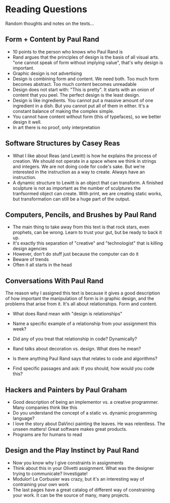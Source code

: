 Reading Questions
=================

Random thoughts and notes on the texts...

Form + Content by Paul Rand
---------------------------

* 10 points to the person who knows who Paul Rand is
* Rand argues that the principles of design is the basis of all visual arts. "one cannot speak of form without implying value", that's why design is important.
* Graphic design is not advertising
* Design is combining form and content. We need both. Too much form becomes abstract. Too much content becomes unreadable
* Design does not start with: "This is pretty". It starts with an onion of content that you peel. The perfect design is the least design.
* Design is like ingredients. You cannot put a massive amount of one ingredient in a dish. But you cannot put all of them in either. It's a constant balance of making the complex simple.
* You cannot have content without form (this of typefaces), so we better design it well.
* In art there is no proof, only interpretation


Software Structures by Casey Reas
---------------------------------

* What I like about Reas (and Lewitt) is how he explains the process of creation. We should not operate in a space where we think in strings and integers. We are not doing code for code's sake. But we're interested in the instruction as a way to create. Always have an instruction.
* A dynamic structure to Lewitt is an object that can transform. A finished sculpture is not as important as the number of sculptures the tranfsormed object can create. With print, we are creating static works, but transformation can still be a huge part of the output.


Computers, Pencils, and Brushes by Paul Rand
--------------------------------------------

* The main thing to take away from this text is that rock stars, even prophets, can be wrong. Learn to trust your gut, but be ready to back it up.
* It's exactly this separation of "creative" and "technologist" that is killing design agencies
* However, don't do stuff just because the computer can do it
* Beware of trends
* Often it all starts in the head


Conversations With Paul Rand
----------------------------

The reason why I assigned this text is because it gives a good description of how important the manipulation of form is in graphic design, and the problems that arise from it. It's all about relationships. Form and content.

* What does Rand mean with "design is relationships"
* Name a specific example of a relationship from your assignment this week?
* Did any of you treat that relationship in code? Dynamically?
* Rand talks about decoration vs. design. What does he mean?

* Is there anything Paul Rand says that relates to code and algorithms?
* Find specific passages and ask: If you should, how would you code this?


Hackers and Painters by Paul Graham
----------------------------------

* Good description of being an implementor vs. a creative programmer. Many companies think like this
* Do you understand the concept of a static vs. dynamic programming language?
* I love the story about DaVinci painting the leaves. He was relentless. The unseen matters! Great software makes great products.
* Programs are for humans to read


Design and the Play Instinct by Paul Rand
------------------------------------------

* Now you know why I give constraints in assignments
* Think about this in your Olivetti assignment. What was the designer trying to communicate? Investigate!
* Modulor! Le Corbusier was crazy, but it's an interesting way of contraining your own work
* The last pages have a great catalog of different way of constraining your work. It can be the source of many, many projects.
